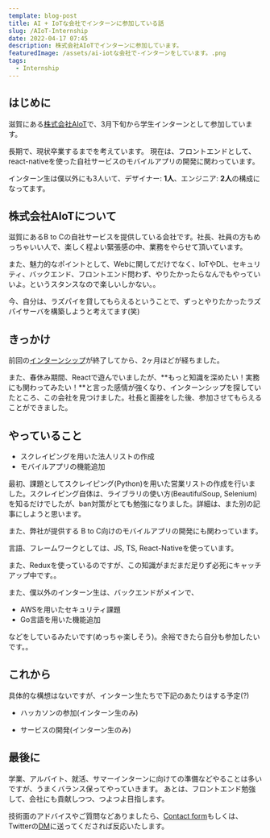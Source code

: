```yaml
---
template: blog-post
title: AI + IoTな会社でインターンに参加している話
slug: /AIoT-Internship
date: 2022-04-17 07:45
description: 株式会社AIoTでインターンに参加しています。
featuredImage: /assets/ai-iotな会社で-インターンをしています。.png
tags:
  - Internship
---
```


## はじめに

滋賀にある[株式会社AIoT](http://www.ai-ot.com/)で、3月下旬から学生インターンとして参加しています。

長期で、現状卒業するまでを考えています。
現在は、フロントエンドとして、react-nativeを使った自社サービスのモバイルアプリの開発に関わっています。

インターン生は僕以外にも3人いて、デザイナー: **1人**、エンジニア: **2人**の構成になってます。

## 株式会社AIoTについて

滋賀にあるB to Cの自社サービスを提供している会社です。社長、社員の方もめっちゃいい人で、楽しく程よい緊張感の中、業務をやらせて頂いています。

また、魅力的なポイントとして、Webに関してだけでなく、IoTやDL、セキュリティ、バックエンド、フロントエンド問わず、やりたかったらなんでもやっていいよ。というスタンスなので楽しいしかない。。

今、自分は、ラズパイを貸してもらえるということで、ずっとやりたかったラズパイサーバを構築しようと考えてます(笑)

## きっかけ

前回の[インターンシップ](https://www.kitsune-blog.tokyo/Bridge-Internship)が終了してから、2ヶ月ほどが経ちました。

また、春休み期間、Reactで遊んでいましたが、**もっと知識を深めたい！実務にも関わってみたい！**と言った感情が強くなり、インターンシップを探していたところ、この会社を見つけました。社長と面接をした後、参加させてもらえることができました。

## **やっていること**

* スクレイピングを用いた法人リストの作成
* モバイルアプリの機能追加

最初、課題としてスクレイピング(Python)を用いた営業リストの作成を行いました。スクレイピング自体は、ライブラリの使い方(BeautifulSoup, Selenium)を知るだけでしたが、ban対策がとても勉強になりました。詳細は、また別の記事にしようと思います。

また、弊社が提供する B to C向けのモバイルアプリの開発にも関わっています。

言語、フレームワークとしては、JS, TS, React-Nativeを使っています。

また、Reduxを使っているのですが、この知識がまだまだ足りず必死にキャッチアップ中です。。

また、僕以外のインターン生は、バックエンドがメインで、
- AWSを用いたセキュリティ課題
- Go言語を用いた機能追加

などをしているみたいです(めっちゃ楽しそう)。余裕できたら自分も参加したいです。。


## **これから**

具体的な構想はないですが、インターン生たちで下記のあたりはする予定(?)

* ハッカソンの参加(インターン生のみ)
- サービスの開発(インターン生のみ)

## **最後に**
学業、アルバイト、就活、サマーインターンに向けての準備などやることは多いですが、うまくバランス保ってやっていきます。
あとは、フロントエンド勉強して、会社にも貢献しつつ、つよつよ目指します。

技術面のアドバイスやご質問などありましたら、[Contact form](https://www.kitsune-blog.tokyo/contact)もしくは、Twitterの[DM](https://twitter.com/kitsune_yk)に送ってくだされば反応いたします。

